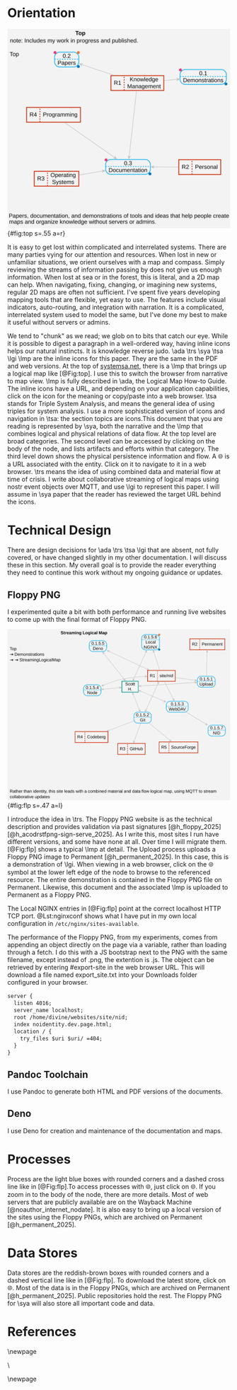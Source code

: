 # Orientation 

![Top](images/top.svg "Top"){#fig:top s=.55 a=r}

It is easy to get lost within complicated and interrelated systems. There are many parties vying for our attention and resources.  When lost in new or unfamiliar situations, we orient ourselves with a map and compass. Simply reviewing the streams of information passing by does not give us enough information.  When lost at sea or in the forest, this is literal, and a 2D map can help. When navigating, fixing, changing, or imagining new systems, regular 2D maps are often not sufficient.  I've spent five years developing mapping tools that are flexible, yet easy to use.  The features include visual indicators, auto-routing, and integration with narration.  It is a complicated, interrelated system used to model the same, but I've done my best to make it useful without servers or admins.  

We tend to "chunk" as we read; we glob on to bits that catch our eye. While it is possible to digest a paragraph in a well-ordered way, having inline icons helps our natural instincts. It is knowledge reverse judo. \ada \trs \sya \tsa \lgi \lmp are the inline icons for this paper. They are the same in the PDF and web versions.  At the top of [systemsa.net](https://systemsa.net), there is a \lmp that  brings up a logical map like [@Fig:top].  I use this to switch the browser from narrative to map view. \lmp is fully described in \ada, the Logical Map How-to Guide. The inline icons have a URL, and depending on your application capabilities, click on the icon for the meaning or copy/paste into a web browser.  \tsa stands for Triple System Analysis, and means the general idea of using triples for system analysis.  I use a more sophisticated version of icons and navigation in \tsa: the section topics are icons.This document that you are reading is represented by \sya, both the narrative and the \lmp that combines logical and physical relations of data flow. At the top level are broad categories.  The second level can be accessed by clicking on the body of the node, and lists artifacts and efforts within that category.  The third level down shows the physical persistence information and flow.  A 🌐 is a URL associated with the entity.  Click on it to navigate to it in a web browser.   \trs means the idea of using combined data and material flow at time of crisis. I write about collaborative streaming of logical maps using nostr event objects over MQTT, and use \lgi to represent this paper. I will assume in \sya paper that the reader has reviewed the target URL behind the icons.

# Technical Design

There are design decisions for \ada \trs \tsa \lgi that are absent, not fully covered, or have changed slightly in my other documentation. I will discuss these in this section.  My overall goal is to provide the reader everything they need to continue this work without my ongoing guidance or updates.

## Floppy PNG

I experimented quite a bit with both performance and running live websites to come up with the final format of Floppy PNG. 

![FloppyPNG](images/flp_save.svg "FLP"){#fig:flp s=.47 a=l}
 
 I introduce the idea in \trs. The Floppy PNG website is as the technical description and provides validation via past signatures [@h_floppy_2025] [@h_acodrstfpng-sign-serve_2025].  As I write this, most sites I run have different versions, and some have none at all. Over time I will migrate them.  [@Fig:flp] shows a typical \lmp at detail.  The Upload process uploads a Floppy PNG image to Permanent [@h_permanent_2025]. In this case, this is a demonstration of \lgi. When viewing in a web browser, click on the 🌐 symbol at the lower left edge of the node to browse to the referenced resource.  The entire demonstration is contained in the Floppy PNG file on Permanent.  Likewise, this document and the associated \lmp is uploaded to Permanent as a Floppy PNG.
 
The Local NGINX entries  in [@Fig:flp] point at the correct localhost HTTP TCP port. @Lst:nginxconf shows what I have put in my own local configuration in `/etc/nginx/sites-available`.

The performance of the Floppy PNG, from my experiments, comes from appending an object directly on the page via a variable, rather than loading through a fetch. I do this with a JS bootstrap next to the PNG with the same filename, except instead of .png, the extention is .js. The object can be retrieved by entering #export-site in the web browser URL.  This will download a file named export_site.txt into your Downloads folder configured in your browser.

```{#lst:nginxconf  .json .numberLines caption="Streaming Logical Map NGINX config"}
server {
  listen 4016;
  server_name localhost;
  root /home/divine/websites/site/nid;
  index noidentity.dev.page.html;
  location / {
    try_files $uri $uri/ =404;
  }
}
```

## Pandoc Toolchain

I use Pandoc to generate both HTML and PDF versions of the documents.

## Deno

I use Deno for creation and maintenance of the documentation and maps.

# Processes

Process are the light blue boxes with rounded corners and a dashed cross line like in [@Fig:flp].To access processes with 🌐, just click on 🌐.  If you zoom in to the body of the node, there are more details.  Most of web servers that are publicly available are on the Wayback Machine [@noauthor_internet_nodate].  It is also easy to bring up a local version of the sites using the Floppy PNGs, which are archived on Permanent [@h_permanent_2025].

# Data Stores
Data stores are the reddish-brown boxes with rounded corners and a dashed vertical line like in [@Fig:flp].  To download the latest store, click on 🌐.  Most of the data is in the Floppy PNGs, which are archived on Permanent [@h_permanent_2025]. Public repositories hold the rest.  The Floppy PNG for \sya will also store all important code and data.

# References

<div id="refs"></div>
\newpage

\

\newpage